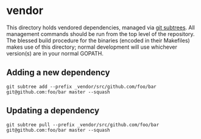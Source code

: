 # vendor

This directory holds vendored dependencies, managed via [git subtrees][0]. All
management commands should be run from the top level of the repository. The
blessed build procedure for the binaries (encoded in their Makefiles) makes use
of this directory; normal development will use whichever version(s) are in your
normal GOPATH.

[0]: http://blogs.atlassian.com/2013/05/alternatives-to-git-submodule-git-subtree

## Adding a new dependency

    git subtree add --prefix _vendor/src/github.com/foo/bar git@github.com:foo/bar master --squash

## Updating a dependency

    git subtree pull --prefix _vendor/src/github.com/foo/bar git@github.com:foo/bar master --squash

